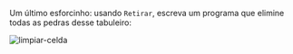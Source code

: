 Um último esforcinho: usando `Retirar`, escreva um programa que elimine todas as pedras desse tabuleiro: 

![limpiar-celda](https://raw.githubusercontent.com/sagrado-corazon-alcal/mumuki-fundamentos-gobstones-guia-1-primeros-programas/master/images/limpiar-celda.png)